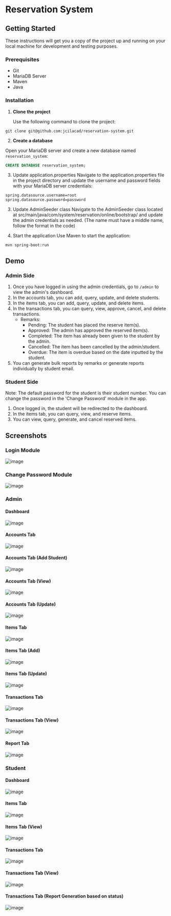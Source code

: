 # Reservation System

## Getting Started

These instructions will get you a copy of the project up and running on your local machine for development and testing purposes.

### Prerequisites

- Git
- MariaDB Server
- Maven
- Java

### Installation

1. **Clone the project**

   Use the following command to clone the project:
```
git clone git@github.com:jcilacad/reservation-system.git
```

2. **Create a database**

Open your MariaDB server and create a new database named `reservation_system`:
```sql
CREATE DATABASE reservation_system;
```

3. Update application.properties Navigate to the application.properties file in the project directory and update the username and password fields with your MariaDB server credentials:
```
spring.datasource.username=root
spring.datasource.password=password
```

3. Update AdminSeeder class Navigate to the AdminSeeder class located at src/main/java/com/system/reservation/online/bootstrap/ and update the admin credentials as needed. (The name must have a middle name, follow the format in the code)

4. Start the application Use Maven to start the application:
```
mvn spring-boot:run
```

## Demo

### Admin Side
1. Once you have logged in using the admin credentials, go to `/admin` to view the admin's dashboard.
2. In the accounts tab, you can add, query, update, and delete students.
3. In the items tab, you can add, query, update, and delete items.
4. In the transactions tab, you can query, view, approve, cancel, and delete transactions.
   - Remarks:
     - Pending: The student has placed the reserve item(s).
     - Approved: The admin has approved the reserved item(s).
     - Completed: The item has already been given to the student by the admin.
     - Cancelled: The item has been cancelled by the admin/student.
     - Overdue: The item is overdue based on the date inputted by the student.
5. You can generate bulk reports by remarks or generate reports individually by student email.

### Student Side
Note: The default password for the student is their student number. You can change the password in the 'Change Password' module in the app.
1. Once logged in, the student will be redirected to the dashboard.
2. In the items tab, you can query, view, and reserve items.
3. You can view, query, generate, and cancel reserved items.

## Screenshots

### Login Module
![image](https://github.com/jcilacad/reservation-system/assets/74972204/2a37de0e-b8fe-42cd-85b1-3dc657bca69d)

### Change Password Module
![image](https://github.com/jcilacad/reservation-system/assets/74972204/99aaa2ef-8e1b-4f17-9b80-ebfdec1bc0af)

### Admin
#### Dashboard 
![image](https://github.com/jcilacad/reservation-system/assets/74972204/8abb238c-18f5-46f9-bbcd-a6af8fa1597a)

#### Accounts Tab
![image](https://github.com/jcilacad/reservation-system/assets/74972204/ec66053b-5794-4763-b25a-1140b28d8bff)

#### Accounts Tab (Add Student)
![image](https://github.com/jcilacad/reservation-system/assets/74972204/af6a117a-875c-4d2e-9fd0-993505f42dfc)

#### Accounts Tab (View)
![image](https://github.com/jcilacad/reservation-system/assets/74972204/6a22d140-9332-4e8b-a661-a87ee660cab0)

#### Accounts Tab (Update)
![image](https://github.com/jcilacad/reservation-system/assets/74972204/85e3cf00-c1c9-45bc-bb1c-75bbcb85a8b2)

#### Items Tab
![image](https://github.com/jcilacad/reservation-system/assets/74972204/10ac201e-9765-48f9-8b69-5839c4dc580e)

#### Items Tab (Add)
![image](https://github.com/jcilacad/reservation-system/assets/74972204/c59656a9-b2ce-4591-b149-f745c7d797f6)

#### Items Tab (Update)
![image](https://github.com/jcilacad/reservation-system/assets/74972204/96db8fde-0a85-4140-a138-c64918b57d64)

#### Transactions Tab
![image](https://github.com/jcilacad/reservation-system/assets/74972204/422a9dd3-8c82-44c8-899a-fc6db88470de)

#### Transactions Tab (View)
![image](https://github.com/jcilacad/reservation-system/assets/74972204/0a4d3edb-6896-4281-adb6-4f04ad5ad351)

#### Report Tab
![image](https://github.com/jcilacad/reservation-system/assets/74972204/483fa92f-46a9-40a4-911c-687e12c45612)

### Student
#### Dashboard
![image](https://github.com/jcilacad/reservation-system/assets/74972204/e2423d0b-83fe-450f-b8cc-a7fe1d23ac09)

#### Items Tab
![image](https://github.com/jcilacad/reservation-system/assets/74972204/90ba0d1b-ef19-4046-ba7e-59cbe9751938)

#### Items Tab (View)
![image](https://github.com/jcilacad/reservation-system/assets/74972204/51a7af01-31cf-4e0b-8f2a-abcc32d5b3c9)

#### Transactions Tab
![image](https://github.com/jcilacad/reservation-system/assets/74972204/6d1bc7f3-80cd-4a8c-b9eb-963304745ff2)

#### Transactions Tab (View)
![image](https://github.com/jcilacad/reservation-system/assets/74972204/730eefc7-cac5-42ec-ba90-870db809921b)

#### Transactions Tab (Report Generation based on status)
![image](https://github.com/jcilacad/reservation-system/assets/74972204/a16f4324-bfb4-4ad2-8050-6eed0081688d)




